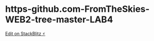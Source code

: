 # https-github.com-FromTheSkies-WEB2-tree-master-LAB4

[Edit on StackBlitz ⚡️](https://stackblitz.com/edit/angular-yu7r6u)
